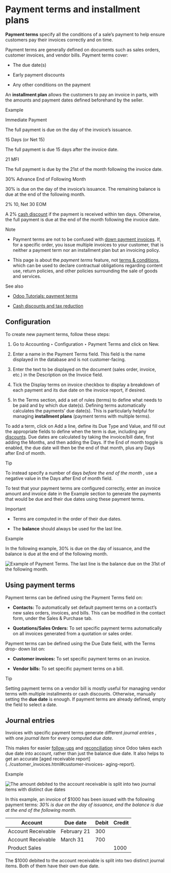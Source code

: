 # Payment terms and installment plans

**Payment terms** specify all the conditions of a sale’s payment to help
ensure customers pay their invoices correctly and on time.

Payment terms are generally defined on documents such as sales orders,
customer invoices, and vendor bills. Payment terms cover:

  * The due date(s)

  * Early payment discounts

  * Any other conditions on the payment

An **installment plan** allows the customers to pay an invoice in parts, with
the amounts and payment dates defined beforehand by the seller.

Example

Immediate Payment

    

The full payment is due on the day of the invoice’s issuance.

15 Days (or Net 15)

    

The full payment is due 15 days after the invoice date.

21 MFI

    

The full payment is due by the 21st of the month following the invoice date.

30% Advance End of Following Month

    

30% is due on the day of the invoice’s issuance. The remaining balance is due
at the end of the following month.

2% 10, Net 30 EOM

    

A 2% [cash discount](cash_discounts.html) if the payment is received within
ten days. Otherwise, the full payment is due at the end of the month following
the invoice date.

Note

  * Payment terms are not to be confused with [down payment invoices](../../../sales/sales/invoicing/down_payment.html). If, for a specific order, you issue multiple invoices to your customer, that is neither a payment term nor an installment plan but an invoicing policy.

  * This page is about the _payment terms_ feature, not [terms & conditions](terms_conditions.html), which can be used to declare contractual obligations regarding content use, return policies, and other policies surrounding the sale of goods and services.

See also

  * [Odoo Tutorials: payment terms](https://www.odoo.com/slides/slide/payment-terms-1679)

  * [Cash discounts and tax reduction](cash_discounts.html)

## Configuration

To create new payment terms, follow these steps:

  1. Go to Accounting ‣ Configuration ‣ Payment Terms and click on New.

  2. Enter a name in the Payment Terms field. This field is the name displayed in the database and is not customer-facing.

  3. Enter the text to be displayed on the document (sales order, invoice, etc.) in the Description on the Invoice field.

  4. Tick the Display terms on invoice checkbox to display a breakdown of each payment and its due date on the invoice report, if desired.

  5. In the Terms section, add a set of rules (terms) to define what needs to be paid and by which due date(s). Defining terms automatically calculates the payments’ due date(s). This is particularly helpful for managing **installment plans** (payment terms with multiple terms).

To add a term, click on Add a line, define its Due Type and Value, and fill
out the appropriate fields to define when the term is due, including any
[discounts](cash_discounts.html). Due dates are calculated by taking the
invoice/bill date, first adding the Months, and then adding the Days. If the
End of month toggle is enabled, the due date will then be the end of that
month, plus any Days after End of month.

Tip

To instead specify a number of days _before the end of the month_ , use a
negative value in the Days after End of month field.

To test that your payment terms are configured correctly, enter an invoice
amount and invoice date in the Example section to generate the payments that
would be due and their due dates using these payment terms.

Important

  * Terms are computed in the order of their due dates.

  * The **balance** should always be used for the last line.

Example

In the following example, 30% is due on the day of issuance, and the balance
is due at the end of the following month.

![Example of Payment Terms. The last line is the balance due on the 31st of
the following month.](../../../../_images/configuration.png)

## Using payment terms

Payment terms can be defined using the Payment Terms field on:

  * **Contacts:** To automatically set default payment terms on a contact’s new sales orders, invoices, and bills. This can be modified in the contact form, under the Sales & Purchase tab.

  * **Quotations/Sales Orders:** To set specific payment terms automatically on all invoices generated from a quotation or sales order.

Payment terms can be defined using the Due Date field, with the Terms drop-
down list on:

  * **Customer invoices:** To set specific payment terms on an invoice.

  * **Vendor bills:** To set specific payment terms on a bill.

Tip

Setting payment terms on a vendor bill is mostly useful for managing vendor
terms with multiple installments or cash discounts. Otherwise, manually
setting the **due date** is enough. If payment terms are already defined,
empty the field to select a date.

## Journal entries

Invoices with specific payment terms generate different _journal entries_ ,
with one _journal item_ for every computed _due date_.

This makes for easier [follow-ups](../payments/follow_up.html) and
[reconciliation](../bank/reconciliation.html) since Odoo takes each due date
into account, rather than just the balance due date. It also helps to get an
accurate [aged receivable report](../customer_invoices.html#customer-invoices-
aging-report).

Example

![The amount debited to the account receivable is split into two journal items
with distinct due dates](../../../../_images/journal-entry.png)

In this example, an invoice of $1000 has been issued with the following
payment terms: _30% is due on the day of issuance, and the balance is due at
the end of the following month._

Account | Due date | Debit | Credit  
---|---|---|---  
Account Receivable | February 21 | 300 |   
Account Receivable | March 31 | 700 |   
Product Sales |  |  | 1000  
  
The $1000 debited to the account receivable is split into two distinct journal
items. Both of them have their own due date.

